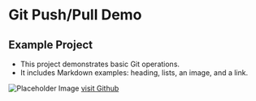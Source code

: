 # Git Push/Pull Demo
## Example Project
- This project demonstrates basic Git operations.
- It includes Markdown examples: heading, lists, an image, and a link.

![Placeholder Image](https://via.placeholder.com/150)
[visit Github](https://github.com)
